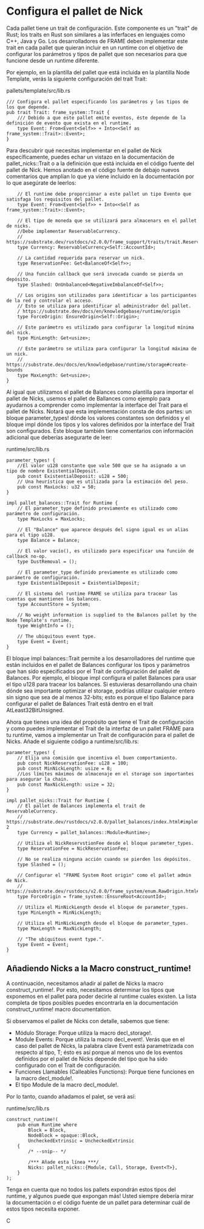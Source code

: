 # Configura el pallet de Nick

Cada pallet tiene un trait de configuración. Este componente es un "trait" de Rust; los traits en Rust son similares a las inferfaces en lenguajes como C++, Java y Go. Los desarrolladores de FRAME deben implementar este trait en cada pallet que quieran incluir en un runtime con el objetivo de configurar los parámetros y tipos de pallet que son necesarios para que funcione desde un runtime diferente.

Por ejemplo, en la plantilla del pallet que está incluida en la plantilla Node Template, verás la siguiente configuración del trait Trait:

pallets/template/src/lib.rs

~~~
/// Configura el pallet especificando los parámetros y los tipos de los que depende.
pub trait Trait: frame_system::Trait {
    /// Debido a que este pallet emite eventos, éste depende de la definición de evento que exista en el runtime.
    type Event: From<Event<Self>> + Into<<Self as frame_system::Trait>::Event>;
}
~~~

Para descubrir qué necesitas implementar en el pallet de Nick específicamente, puedes echar un vistazo en la documentación de pallet_nicks::Trait o a la definición que está incluida en el código fuente del pallet de Nick. Hemos anotado en el código fuente de debajo nuevos comentarios que amplían lo que ya viene incluido en la documentación por lo que asegúrate de leerlos:

~~~
    // El runtime debe proporcionar a este pallet un tipo Evento que satisfaga los requisitos del pallet.
    type Event: From<Event<Self>> + Into<<Self as frame_system::Trait>::Event>;

    // El tipo de moneda que se utilizará para almacenars en el pallet de nicks.
    //Debe implementar ReservableCurrency.
    // https://substrate.dev/rustdocs/v2.0.0/frame_support/traits/trait.ReservableCurrency.html
    type Currency: ReservableCurrency<Self::AccountId>;

    // La cantidad requerida para reservar un nick.
    type ReservationFee: Get<BalanceOf<Self>>;

    // Una función callback que será invocada cuando se pierda un depósito.
    type Slashed: OnUnbalanced<NegativeImbalanceOf<Self>>;

    // Los origins son utilizados para identificar a los participantes de la red y controlar el acceso.
    // Esto se utiliza para identificar al administrador del pallet.
    / https://substrate.dev/docs/en/knowledgebase/runtime/origin
    type ForceOrigin: EnsureOrigin<Self::Origin>;

    // Este parámetro es utilizado para configurar la longitud mínima del nick.
    type MinLength: Get<usize>;

    // Este parámetro se utiliza para configurar la longitud máxima de un nick.
    // https://substrate.dev/docs/en/knowledgebase/runtime/storage#create-bounds
    type MaxLength: Get<usize>;
}
~~~

Al igual que utilizamos el pallet de Balances como plantilla para importar el pallet de Nicks, usemos el pallet de Ballances como ejemplo para ayudarnos a comprender como implementar la interface del Trait para el pallet de Nicks. Notará que esta implementación consta de dos partes: un bloque parameter_types! dónde los valores constantes son definidos y el bloque impl dónde los tipos y los valores definidos por la interface del Trait son configurados. Este bloque también tiene comentarios con información adicional que deberías asegurarte de leer:

runtime/src/lib.rs

~~~
parameter_types! {
    //El valor u128 constante que vale 500 que se ha asignado a un tipo de nombre ExistentialDeposit.
    pub const ExistentialDeposit: u128 = 500;
    // Una heurística que es utilizada para la estimación del peso.
    pub const MaxLocks: u32 = 50;
}

impl pallet_balances::Trait for Runtime {
    // El parameter_type definido previamente es utilizado como parámetro de configuración.
    type MaxLocks = MaxLocks;

    // El "Balance" que aparece después del signo igual es un alias para el tipo u128.
    type Balance = Balance;

    // El valor vacío(), es utilizado para especificar una función de callback no-op.
    type DustRemoval = ();

    // El parameter_type definido previamente es utilizado como parámetro de configuración.
    type ExistentialDeposit = ExistentialDeposit;

    // El sistema del runtime FRAME se utiliza para tracear las cuentas que mantienen los balances.
    type AccountStore = System;

    // No weight information is supplied to the Balances pallet by the Node Template's runtime.
    type WeightInfo = ();

    // The ubiquitous event type.
    type Event = Event;
}
~~~

El bloque impl balances::Trait permite a los desarrolladores del runtime que están incluidos en el pallet de Balances configurar los tipos y parámetros que han sido especificados por el Trait de configuración del pallet de Balances. Por ejemplo, el bloque impl configura el pallet Balances para usar el tipo u128 para tracear los balances. Si estuvieras desarrollando una chain dónde sea importante optimizar el storage, podrías utilizar cualquier entero sin signo que sea de al menos 32-bits; esto es porque el tipo Balance para configurar el pallet de Balances Trait está dentro en el trait AtLeast32BitUnsigned.

Ahora que tienes una idea del propósito que tiene el Trait de configuración y como puedes implementar el Trait de la interfaz de un pallet FRAME para tu runtime, vamos a implementar un Trait de configuración para el pallet de Nicks. Añade el siguiente código a runtime/src/lib.rs:

~~~
parameter_types! {
    // Elija una comisión que incentiva el buen comportamiento.
    pub const NickReservationFee: u128 = 100;
    pub const MinNickLength: usize = 8;
    //Los límites máximos de almacenaje en el storage son importantes para asegurar la chain.
    pub const MaxNickLength: usize = 32;
}

impl pallet_nicks::Trait for Runtime {
    // El pallet de Balances implementa el trait de ReservableCurrency.
    // https://substrate.dev/rustdocs/v2.0.0/pallet_balances/index.html#implementations-2
    type Currency = pallet_balances::Module<Runtime>;

    // Utiliza el NickReservstionFee desde el bloque parameter_types.
    type ReservationFee = NickReservationFee;

    // No se realiza ninguna acción cuando se pierden los depósitos.
    type Slashed = ();

    // Configurar el "FRAME System Root origin" como el pallet admin de Nick.
    // https://substrate.dev/rustdocs/v2.0.0/frame_system/enum.RawOrigin.html#variant.Root
    type ForceOrigin = frame_system::EnsureRoot<AccountId>;

    // Utiliza el MinNickLength desde el bloque de parameter_types.
    type MinLength = MinNickLength;

    // Utiliza el MinNickLength desde el bloque de parameter_types.
    type MaxLength = MaxNickLength;

    // "The ubiquitous event type.".
    type Event = Event;
}
~~~

## Añadiendo Nicks a la Macro construct_runtime!

A continuación, necesitamos añadir al pallet de Nicks la macro construct_runtime!. Por esto, necesitamos determinar los tipos que exponemos en el pallet para poder decirle al runtime cuales existen. La lista completa de tipos posibles puedes encontrarla en la documentación construct_runtime! macro documentation.

Si observamos el pallet de Nicks con detalle, sabemos que tiene:

- Módulo Storage: Porque utiliza la macro decl_storage!.
- Module Events: Porque utiliza la macro decl_event!. Verás que en el caso del pallet de Nicks, la palabra clave Event está parametrizada con respecto al tipo, T; ésto es así porque al menos uno de los eventos definidos por el pallet de Nicks depende del tipo que ha sido configurado con el Trait de configuración.
- Funciones Llamables (Calleables Functions): Porque tiene funciones en la macro decl_module!.
- El tipo Module de la macro decl_module!.

Por lo tanto, cuando añadamos el palet, se verá así:

runtime/src/lib.rs
~~~
construct_runtime!(
    pub enum Runtime where
        Block = Block,
        NodeBlock = opaque::Block,
        UncheckedExtrinsic = UncheckedExtrinsic
    {
        /* --snip-- */

        /*** Añade esta línea ***/
        Nicks: pallet_nicks::{Module, Call, Storage, Event<T>},
    }
);
~~~

Tenga en cuenta que no todos los pallets expondrán estos tipos del runtime, y algunos puede que expongan más! Usted siempre debería mirar la documentación o el código fuente de un pallet para determinar cuál de estos tipos necesita exponer.

C